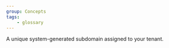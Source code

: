 ```yaml
---
group: Concepts
tags:
    - glossary
---
```

A unique system-generated subdomain assigned to your tenant.